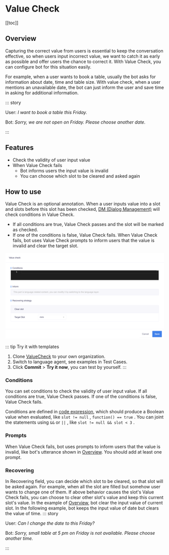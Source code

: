 # Value Check

[[toc]]

## Overview

Capturing the correct value from users is essential to keep the conversation effective, so when users input incorrect value, we want to catch it as early as possible and offer users the chance to correct it. With Value Check, you can configure bot for this situation easily.

For example, when a user wants to book a table, usually the bot asks for information about date, time and table size. With value check, when a user mentions an unavailable date, the bot can just inform the user and save time in asking for additional information. 

::: story

User: *I want to book a table this Friday.*

Bot: *Sorry, we are not open on Friday. Please choose another date.*

:::


## Features

- Check the validity of user input value
- When Value Check fails
    - Bot informs users the input value is invalid
    - You can choose which slot to be cleared and asked again

## How to use
Value Check is an optional annotation. When a user inputs value into a slot and slots before this slot has been checked, [DM (Dialog Management)](https://www.framely.ai/guide/architecture.html#dialog-understanding-du) will check conditions in Value Check.
- If all conditions are true, Value Check passes and the slot will be marked as checked.
- If one of the conditions is false, Value Check fails.
  When Value Check fails, bot uses Value Check prompts to inform users that the value is invalid and clear the target slot.

![value-check](/images/annotation/valuecheck/value-check.png)

::: tip Try it with templates
1. Clone [ValueCheck](https://framely.naturali.io/org/622c8ff683536204fe062b55/agent/6297f6d04cfdb2515448d812/intent?page=0&imported=false&search=) to your own organization.
2. Switch to language agent, see examples in Test Cases.
3. Click **Commit** > **Try it now**, you can test by yourself.
:::

### Conditions

You can set conditions to check the validity of user input value. If all conditions are true, Value Check passes. If one of the conditions is false, Value Check fails.

Conditions are defined in [code expression](https://www.framely.ai/guide/glossary.html#code-expression-input), which should produce a Boolean value when evaluated, like `slot != null` , `function() == true` . You can joint the statements using `&&` or `||` , like `slot != null && slot < 3` .

### Prompts
When Value Check fails, bot uses prompts to inform users that the value is invalid, like bot's utterance shown in [Overview](../annotations/vc.html#overview). You should add at least one prompt. 

### Recovering 
In Recovering field, you can decide which slot to be cleared, so that slot will be asked again. For example, when all the slot are filled but somehow user wants to change one of them. If above behavior causes the slot's Value Check fails, you can choose to clear other slot's value and keep this current slot's value. 
In the example of [Overview](../annotations/vc.html#overview), bot clear the input value of current slot.
In the following example, bot keeps the input value of date but clears the value of time.
::: story

User: *Can I change the date to this Friday?*

Bot: *Sorry, small table at 5 pm on Friday is not available. Please choose another time.*

:::
